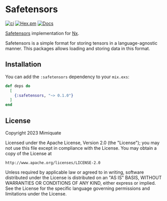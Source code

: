 # Safetensors

[![ci](https://github.com/mimiquate/safetensors/actions/workflows/ci.yml/badge.svg?branch=main)](https://github.com/mimiquate/safetensors/actions?query=branch%3Amain)
[![Hex.pm](https://img.shields.io/hexpm/v/safetensors.svg)](https://hex.pm/packages/safetensors)
[![Docs](https://img.shields.io/badge/docs-gray.svg)](https://hexdocs.pm/safetensors)

[Safetensors](https://huggingface.co/docs/safetensors/index) implementation for [Nx](https://github.com/elixir-nx/nx).

Safetensors is a simple format for storing tensors in a language-agnostic manner. This packages allows loading and storing data in this format.

## Installation

You can add the `:safetensors` dependency to your `mix.exs`:

```elixir
def deps do
  [
    {:safetensors, "~> 0.1.0"}
  ]
end
```

## License

Copyright 2023 Mimiquate

Licensed under the Apache License, Version 2.0 (the "License");
you may not use this file except in compliance with the License.
You may obtain a copy of the License at

    http://www.apache.org/licenses/LICENSE-2.0

Unless required by applicable law or agreed to in writing, software
distributed under the License is distributed on an "AS IS" BASIS,
WITHOUT WARRANTIES OR CONDITIONS OF ANY KIND, either express or implied.
See the License for the specific language governing permissions and
limitations under the License.
